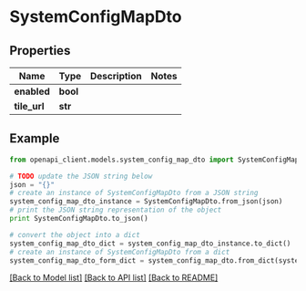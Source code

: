 # SystemConfigMapDto


## Properties
Name | Type | Description | Notes
------------ | ------------- | ------------- | -------------
**enabled** | **bool** |  | 
**tile_url** | **str** |  | 

## Example

```python
from openapi_client.models.system_config_map_dto import SystemConfigMapDto

# TODO update the JSON string below
json = "{}"
# create an instance of SystemConfigMapDto from a JSON string
system_config_map_dto_instance = SystemConfigMapDto.from_json(json)
# print the JSON string representation of the object
print SystemConfigMapDto.to_json()

# convert the object into a dict
system_config_map_dto_dict = system_config_map_dto_instance.to_dict()
# create an instance of SystemConfigMapDto from a dict
system_config_map_dto_form_dict = system_config_map_dto.from_dict(system_config_map_dto_dict)
```
[[Back to Model list]](../README.md#documentation-for-models) [[Back to API list]](../README.md#documentation-for-api-endpoints) [[Back to README]](../README.md)



